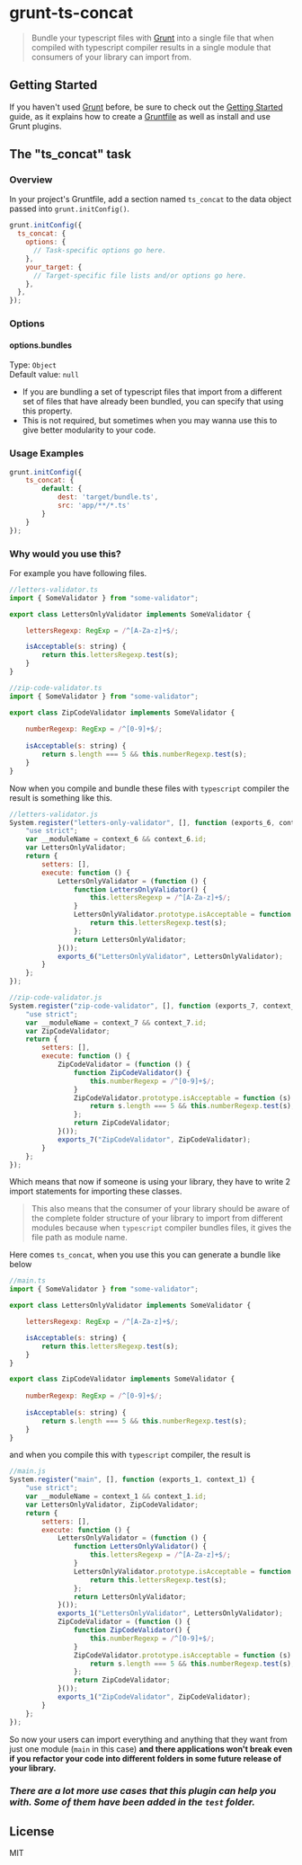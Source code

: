 # grunt-ts-concat

> Bundle your typescript files with [Grunt](http://gruntjs.com/) into a single file that when compiled with typescript compiler results in a single module that consumers of your library can import from.

## Getting Started

If you haven't used [Grunt](http://gruntjs.com/) before, be sure to check out the [Getting Started](http://gruntjs.com/getting-started) guide, as it explains how to create a [Gruntfile](http://gruntjs.com/sample-gruntfile) as well as install and use Grunt plugins.

## The "ts_concat" task

### Overview
In your project's Gruntfile, add a section named `ts_concat` to the data object passed into `grunt.initConfig()`.

```js
grunt.initConfig({
  ts_concat: {
    options: {
      // Task-specific options go here.
    },
    your_target: {
      // Target-specific file lists and/or options go here.
    },
  },
});
```

### Options

#### options.bundles
Type: `Object`  
Default value: `null`

* If you are bundling a set of typescript files that import from a different set of files that have already been bundled, 
you can specify that using this property.
* This is not required, but sometimes when you may wanna use this to give better modularity to your code.

### Usage Examples

```js
grunt.initConfig({
    ts_concat: {
        default: {
            dest: 'target/bundle.ts',
            src: 'app/**/*.ts'
        }
    }
});
```

### Why would you use this?
For example you have following files.
```js
//letters-validator.ts
import { SomeValidator } from "some-validator";

export class LettersOnlyValidator implements SomeValidator {

    lettersRegexp: RegExp = /^[A-Za-z]+$/;

    isAcceptable(s: string) {
        return this.lettersRegexp.test(s);
    }
}
```

```js
//zip-code-validator.ts
import { SomeValidator } from "some-validator";

export class ZipCodeValidator implements SomeValidator {
    
    numberRegexp: RegExp = /^[0-9]+$/;
    
    isAcceptable(s: string) {
        return s.length === 5 && this.numberRegexp.test(s);
    }
}
```

Now when you compile and bundle these files with ```typescript``` compiler the result is something like this.
```js
//letters-validator.js
System.register("letters-only-validator", [], function (exports_6, context_6) {
    "use strict";
    var __moduleName = context_6 && context_6.id;
    var LettersOnlyValidator;
    return {
        setters: [],
        execute: function () {
            LettersOnlyValidator = (function () {
                function LettersOnlyValidator() {
                    this.lettersRegexp = /^[A-Za-z]+$/;
                }
                LettersOnlyValidator.prototype.isAcceptable = function (s) {
                    return this.lettersRegexp.test(s);
                };
                return LettersOnlyValidator;
            }());
            exports_6("LettersOnlyValidator", LettersOnlyValidator);
        }
    };
});

//zip-code-validator.js
System.register("zip-code-validator", [], function (exports_7, context_7) {
    "use strict";
    var __moduleName = context_7 && context_7.id;
    var ZipCodeValidator;
    return {
        setters: [],
        execute: function () {
            ZipCodeValidator = (function () {
                function ZipCodeValidator() {
                    this.numberRegexp = /^[0-9]+$/;
                }
                ZipCodeValidator.prototype.isAcceptable = function (s) {
                    return s.length === 5 && this.numberRegexp.test(s);
                };
                return ZipCodeValidator;
            }());
            exports_7("ZipCodeValidator", ZipCodeValidator);
        }
    };
});
```

Which means that now if someone is using your library, they have to write 2 import statements for importing these classes.
> This also means that the consumer of your library should be aware of the complete folder structure of your library to import from different modules because when ```typescript``` compiler bundles files, it gives the file path as module name.

Here comes ```ts_concat```, when you use this you can generate a bundle like below
```js
//main.ts
import { SomeValidator } from "some-validator";

export class LettersOnlyValidator implements SomeValidator {

    lettersRegexp: RegExp = /^[A-Za-z]+$/;

    isAcceptable(s: string) {
        return this.lettersRegexp.test(s);
    }
}

export class ZipCodeValidator implements SomeValidator {
    
    numberRegexp: RegExp = /^[0-9]+$/;
    
    isAcceptable(s: string) {
        return s.length === 5 && this.numberRegexp.test(s);
    }
}
```

and when you compile this with ```typescript``` compiler, the result is

```js
//main.js
System.register("main", [], function (exports_1, context_1) {
    "use strict";
    var __moduleName = context_1 && context_1.id;
    var LettersOnlyValidator, ZipCodeValidator;
    return {
        setters: [],
        execute: function () {
            LettersOnlyValidator = (function () {
                function LettersOnlyValidator() {
                    this.lettersRegexp = /^[A-Za-z]+$/;
                }
                LettersOnlyValidator.prototype.isAcceptable = function (s) {
                    return this.lettersRegexp.test(s);
                };
                return LettersOnlyValidator;
            }());
            exports_1("LettersOnlyValidator", LettersOnlyValidator);
            ZipCodeValidator = (function () {
                function ZipCodeValidator() {
                    this.numberRegexp = /^[0-9]+$/;
                }
                ZipCodeValidator.prototype.isAcceptable = function (s) {
                    return s.length === 5 && this.numberRegexp.test(s);
                };
                return ZipCodeValidator;
            }());
            exports_1("ZipCodeValidator", ZipCodeValidator);
        }
    };
});
```

So now your users can import everything and anything that they want from just one module (```main``` in this case) **and there applications won't break even if you refactor your code into different folders in some future release of your library.**

### *There are a lot more use cases that this plugin can help you with. Some of them have been added in the ```test``` folder.*

## License
MIT